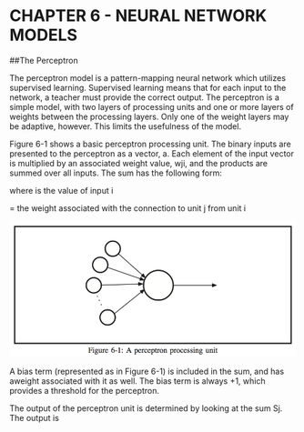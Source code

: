 # CHAPTER 6 - NEURAL NETWORK MODELS

##The Perceptron

The perceptron model is a pattern-mapping neural network which utilizes supervised learning. Supervised learning means that for each input to the network, a teacher must provide the correct output. The perceptron is a simple model, with two layers of processing units and one or more layers of weights between the processing layers. Only one of the weight layers may be adaptive, however. This limits the usefulness of the model.

Figure 6-1 shows a basic perceptron processing unit. The binary inputs are presented to the perceptron as a vector, a. Each element of the input vector is multiplied by an associated weight value, wji, and the products are summed over all inputs. The sum has the following form:

where
is the value of input i

= the weight associated with the connection to unit j from unit i

![Figure 6-1](../png/ch06_01.png "Figure 6-1")

A bias term (represented as  in Figure 6-1) is included in the sum, and has aweight associated with it as well.  The bias term is always +1, which provides a threshold for the perceptron.

The output of the perceptron unit is determined by looking at the sum Sj. The output is 
